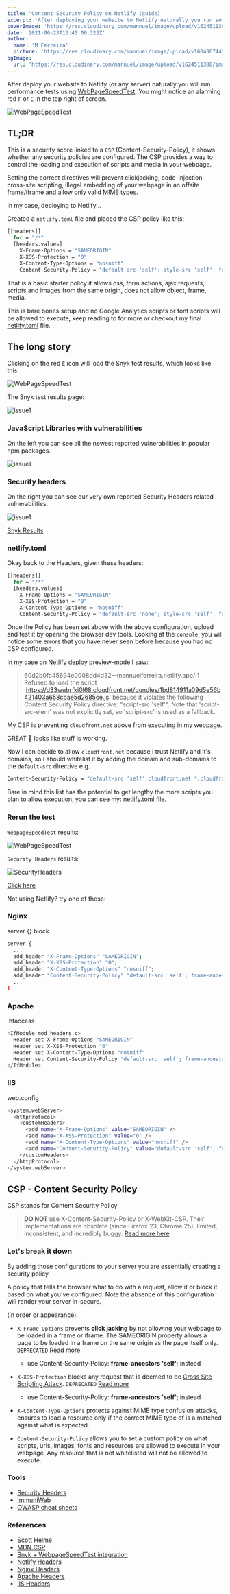 ```yaml
---
title: 'Content Security Policy on Netlify (guide)'
excerpt: 'After deploying your website to Netlify naturally you run some performance tests using WebPageSpeedTest. You might notice and alarming red "F" or "E" in the top right of the screen.'
coverImage: 'https://res.cloudinary.com/mannuel/image/upload/v1624511388/images/netlify-secure.png'
date: '2021-06-23T13:45:00.322Z'
author:
  name: 'M Ferreira'
  picture: 'https://res.cloudinary.com/mannuel/image/upload/v1604067445/images/mee.jpg'
ogImage:
  url: 'https://res.cloudinary.com/mannuel/image/upload/v1624511388/images/netlify-secure.png'
---
```


After deploy your website to Netlify (or any server) naturally you will run performance tests using [WebPageSpeedTest](https://www.webpagetest.org/). You might notice an alarming red `F` or `E` in the top right of screen.

![WebPageSpeedTest](/assets/blog/content-security-policy-on-netlify-guide/webpagespeedtest_0001.png)

## TL;DR

This is a security score linked to a `CSP` (Content-Security-Policy), it shows whether any security policies are configured. The CSP provides a way to control the loading and execution of scripts and media in your webpage.

Setting the correct directives will prevent clickjacking, code-injection, cross-site scripting, illegal embedding of your webpage in an offsite frame/iframe and allow only valid MIME types.

In my case, deploying to Netlify...

Created a `netlify.toml` file and placed the CSP policy like this:

```bash
[[headers]]
  for = "/*"
  [headers.values]
    X-Frame-Options = "SAMEORIGIN"
    X-XSS-Protection = "0"
    X-Content-Type-Options = "nosniff"
    Content-Security-Policy = "default-src 'self'; style-src 'self'; form-action 'self'; script-src 'self'; connect-src 'self'; img-src 'self'; base-uri 'self';"
```

That is a basic starter policy it allows css, form actions, ajax requests, scripts and images from the same origin, does not allow object, frame, media.

This is bare bones setup and no Google Analytics scripts or font scripts will be allowed to execute, keep reading to for more or checkout my final [netlify.toml](https://github.com/mannuelf/mannuelferreira.com_nextjs/blob/main/netlify.toml#L15) file.

## The long story

Clicking on the red `E` icon will load the Snyk test results, which looks like this:

![WebPageSpeedTest](/assets/blog/content-security-policy-on-netlify-guide/webpagespeedtest_0001.png)

The Snyk test results page:

![issue1](/assets/blog/content-security-policy-on-netlify-guide/snyk_001.png)

### JavaScript Libraries with vulnerabilities

On the left you can see all the newest reported vulnerabilities in popular npm packages.

![issue1](/assets/blog/content-security-policy-on-netlify-guide/snyk_002.png)

### Security headers

On the right you can see our very own reported Security Headers related vulnerabilities.

![issue1](/assets/blog/content-security-policy-on-netlify-guide/snyk_003.png)

[Snyk Results](https://snyk.io/test/website-scanner/?test=210622_AiDcMX_c311f91860c1b197dd104d0454678220&utm_medium=referral&utm_source=webpagetest&utm_campaign=website-scanner)

### netlify.toml

Okay back to the Headers, given these headers:

```bash
[[headers]]
  for = "/*"
  [headers.values]
    X-Frame-Options = "SAMEORIGIN"
    X-XSS-Protection = "0"
    X-Content-Type-Options = "nosniff"
    Content-Security-Policy = "default-src 'none'; style-src 'self'; form-action 'self'; script-src 'self'; connect-src 'self'; img-src 'self'; base-uri 'self';"
```

Once the Policy has been set above with the above configuration, upload and test it by opening the browser dev tools. Looking at the `console`, you will notice some errors that you have never seen before because you had no CSP configured.

In my case on Netlify deploy preview-mode I saw:

> 60d2b0fc45694e0008dd4d32--mannuelferreira.netlify.app/:1 Refused to load the script 'https://d33wubrfki0l68.cloudfront.net/bundles/1bd814911a09d5e56b421403a658cbae5d2685ce.js' because it violates the following Content Security Policy directive: "script-src 'self'". Note that 'script-src-elem' was not explicitly set, so 'script-src' is used as a fallback.

My CSP is preventing `cloudfront.net` above from executing in my webpage.

GREAT 🚀 looks like stuff is working.

Now I can decide to allow `cloudfront.net` because I trust Netlify and it's domains, so I should whitelist it by adding the domain and sub-domains to the `default-src` directive e.g.

```bash
Content-Security-Policy = "default-src 'self' cloudfront.net *.cloudfront.net; frame-ancestors 'self'; form-action 'self'"
```

Bare in mind this list has the potential to get lengthy the more scripts you plan to allow execution, you can see my: [netlify.toml](https://github.com/mannuelf/mannuelferreira.com_nextjs/blob/main/netlify.toml#L15) file.

### Rerun the test

`WebpageSpeedTest` results:

![WebPageSpeedTest](/assets/blog/content-security-policy-on-netlify-guide/webpagespeedtest_success.png)

`Security Headers` results:

![SecurityHeaders](/assets/blog/content-security-policy-on-netlify-guide/security-headers-result.png)

[Click here](https://securityheaders.com/?q=www.mannuelferreira.com&followRedirects=on)

Not using Netlify? try one of these:

### Nginx

server {} block.

```bash
server {
  ...
  add_header "X-Frame-Options" "SAMEORIGIN";
  add_header "X-XSS-Protection" "0";
  add_header "X-Content-Type-Options" "nosniff";
  add_header "Content-Security-Policy" "default-src 'self'; frame-ancestors 'self'; form-action 'self'";
  ...
}
```

### Apache

.htaccess

```bash
<IfModule mod_headers.c>
  Header set X-Frame-Options "SAMEORIGIN"
  Header set X-XSS-Protection "0"
  Header set X-Content-Type-Options "nosniff"
  Header set Content-Security-Policy "default-src 'self'; frame-ancestors 'self'; form-action 'self'"
</IfModule>
```

### IIS

web.config

```bash
<system.webServer>
  <httpProtocol>
    <customHeaders>
      <add name="X-Frame-Options" value="SAMEORIGIN" />
      <add name="X-XSS-Protection" value="0" />
      <add name="X-Content-Type-Options" value="nosniff" />
      <add name="Content-Security-Policy" value="default-src 'self'; frame-ancestors 'self'; form-action 'self'" />
    </customHeaders>
  </httpProtocol>
</system.webServer>
```

## CSP - Content Security Policy

CSP stands for Content Security Policy

> **DO NOT** use X-Content-Security-Policy or X-WebKit-CSP. Their implementations are obsolete (since Firefox 23, Chrome 25), limited, inconsistent, and incredibly buggy. [Read more here](https://cheatsheetseries.owasp.org/cheatsheets/Content_Security_Policy_Cheat_Sheet.html#http-headers)

### Let's break it down

By adding those configurations to your server you are essentially creating a security policy.

A policy that tells the browser what to do with a request, allow it or block it based on what you've configured. Note the absence of this configuration will render your server in-secure.

(in order or appearance):

- `X-Frame-Options` prevents **click jacking** by not allowing your webpage to be loaded in a frame or iframe. The SAMEORIGIN property allows a page to be loaded in a frame on the same origin as the page itself only. `DEPRECATED` [Read more](https://cheatsheetseries.owasp.org/cheatsheets/Clickjacking_Defense_Cheat_Sheet.html#x-frame-options-header-types)

  - use Content-Security-Policy: **frame-ancestors 'self'**; instead

- `X-XSS-Protection` blocks any request that is deemed to be [Cross Site Scripting Attack](#CrossSiteScriptingAttack). `DEPRECATED` [Read more](https://cheatsheetseries.owasp.org/cheatsheets/Cross_Site_Scripting_Prevention_Cheat_Sheet.html#x-xss-protection-header)
  - use Content-Security-Policy: **frame-ancestors 'self'**; instead
- `X-Content-Type-Options` protects against MIME type confusion attacks, ensures to load a resource only if the correct MIME type of is a matched against what is expected.
- `Content-Security-Policy` allows you to set a custom policy on what scripts, urls, images, fonts and resources are allowed to execute in your webpage. Any resource that is not whitelisted will not be allowed to execute.

### Tools

- [Security Headers](https://securityheaders.com/)
- [ImmuniWeb](https://www.immuniweb.com/websec/)
- [OWASP cheat sheets](https://github.com/OWASP/CheatSheetSeries)

### References

- [Scott Helme](https://scotthelme.co.uk/content-security-policy-an-introduction/)
- [MDN CSP](https://developer.mozilla.org/en-US/docs/Web/HTTP/Headers/Content-Security-Policy/default-src)
- [Snyk + WebpageSpeedTest integration](blog/test-website-security-with-webpagetest-integration/)
- [Netlify Headers](https://docs.netlify.com/routing/headers/)
- [Nginx Headers](https://www.nginx.com/resources/wiki/start/topics/examples/server_blocks/)
- [Apache Headers](https://httpd.apache.org/docs/current/mod/mod_headers.html)
- [IIS Headers](https://docs.microsoft.com/en-us/iis/configuration/system.webserver/httpprotocol/customheaders/)
